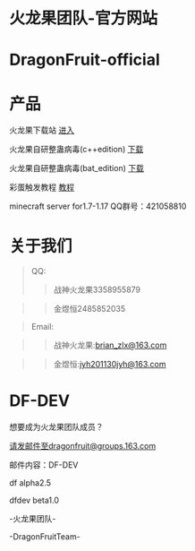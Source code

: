 # 火龙果团队-官方网站
# DragonFruit-official
# 产品
火龙果下载站 
[进入](https://ah26912929.icoc.ws/col.jsp?id=101)  

火龙果自研整蛊病毒(c++edition)
[下载](launchit.zip) 

火龙果自研整蛊病毒(bat_edition)
[下载](火龙果团队-自研病毒.zip)

彩蛋触发教程
[教程](QQ图片20220506104044.jpg)

minecraft server for1.7-1.17    QQ群号：421058810


# 关于我们 
>QQ: 
>>战神火龙果3358955879 

>>金煜恒2485852035 

>Email: 

>>战神火龙果:brian_zlx@163.com 

>>金煜恒:jyh201130jyh@163.com 

# DF-DEV 
想要成为火龙果团队成员？ 

请发邮件至dragonfruit@groups.163.com

邮件内容：DF-DEV 

df alpha2.5 

dfdev beta1.0

   -火龙果团队- 
   
-DragonFruitTeam-  

